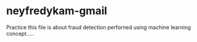 # neyfredykam-gmail
Practice
this file is about fraud detection perforned using machine learning concept.....
